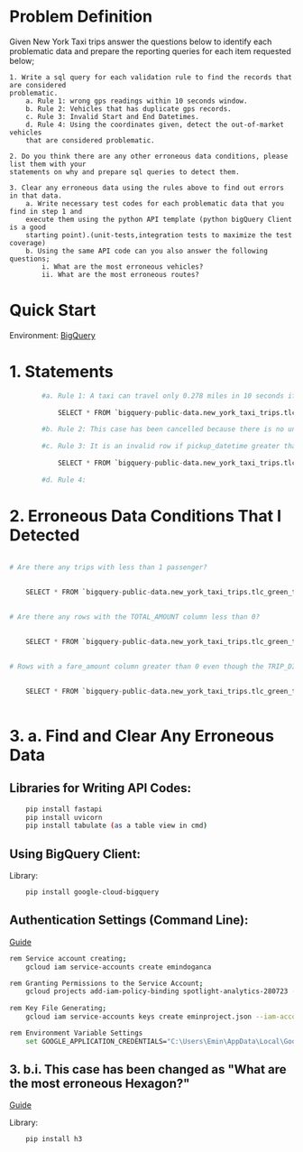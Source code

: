 # Problem Definition

Given New York Taxi trips answer the questions below to identify each problematic data and
prepare the reporting queries for each item requested below;

	1. Write a sql query for each validation rule to find the records that are considered
	problematic.
		a. Rule 1: wrong gps readings within 10 seconds window. 
		b. Rule 2: Vehicles that has duplicate gps records.
		c. Rule 3: Invalid Start and End Datetimes.
		d. Rule 4: Using the coordinates given, detect the out-of-market vehicles 
		that are considered problematic.
		
	2. Do you think there are any other erroneous data conditions, please list them with your
	statements on why and prepare sql queries to detect them.

	3. Clear any erroneous data using the rules above to find out errors in that data.
		a. Write necessary test codes for each problematic data that you find in step 1 and
		execute them using the python API template (python bigQuery Client is a good
		starting point).(unit-tests,integration tests to maximize the test coverage)
		b. Using the same API code can you also answer the following questions;
			i. What are the most erroneous vehicles?
			ii. What are the most erroneous routes?
			

# Quick Start		

Environment: [BigQuery](https://console.cloud.google.com/bigquery?project=ml-workshop-195114&folder&organizationId&p=bigquery-public-data&d=new_york_taxi_trips&t=tlc_green_trips_2014&page=table)

# 1. Statements						

```python
		#a. Rule 1: A taxi can travel only 0.278 miles in 10 seconds if it travels 100 mph as max. speed.
		
			SELECT * FROM `bigquery-public-data.new_york_taxi_trips.tlc_green_trips_2014` where 1=1 AND DATETIME_DIFF(dropoff_datetime, pickup_datetime, second)=10 AND trip_distance>0.278 ORDER BY trip_distance DESC;
		
		#b. Rule 2: This case has been cancelled because there is no unique value that defines the vehicle. 
		
		#c. Rule 3: It is an invalid row if pickup_datetime greater than dropoff_datetime.
			
			SELECT * FROM `bigquery-public-data.new_york_taxi_trips.tlc_green_trips_2014` WHERE dropoff_datetime < pickup_datetime;
			
		#d. Rule 4: 
```		
		
		
		
# 2. Erroneous Data Conditions That I Detected	

```python
		
# Are there any trips with less than 1 passenger?

	 
	SELECT * FROM `bigquery-public-data.new_york_taxi_trips.tlc_green_trips_2014` WHERE passenger_count<1;
	

# Are there any rows with the TOTAL_AMOUNT column less than 0? 

	
	SELECT * FROM `bigquery-public-data.new_york_taxi_trips.tlc_green_trips_2014` WHERE total_amount <0;
	
	
# Rows with a fare_amount column greater than 0 even though the TRIP_DISTANCE=0;

	
	SELECT * FROM `bigquery-public-data.new_york_taxi_trips.tlc_green_trips_2014` WHERE trip_distance=0 AND fare_amount>0;
			
```
			
			
# 3. a. Find and Clear Any Erroneous Data

## Libraries for Writing API Codes: 

```bash
	pip install fastapi
	pip install uvicorn
	pip install tabulate (as a table view in cmd)
```	

## Using BigQuery Client:

Library:

```bash
	pip install google-cloud-bigquery
```	

## Authentication Settings (Command Line):

[Guide](https://cloud.google.com/bigquery/docs/reference/libraries#command-line)

```bash
rem Service account creating;
	gcloud iam service-accounts create emindoganca

rem Granting Permissions to the Service Account;
	gcloud projects add-iam-policy-binding spotlight-analytics-280723 --member="serviceAccount:emindoganca@spotlight-analytics-280723.iam.gserviceaccount.com" --role="roles/owner"
	
rem Key File Generating;
	gcloud iam service-accounts keys create eminproject.json --iam-account=emindoganca@spotlight-analytics-280723.iam.gserviceaccount.com

rem Environment Variable Settings
	set GOOGLE_APPLICATION_CREDENTIALS="C:\Users\Emin\AppData\Local\Google\Cloud SDK\eminproject.json"
```
## 3. b.i. This case has been changed as "What are the most erroneous Hexagon?"

[Guide](https://h3geo.org/docs/quickstart/)

Library:

```bash
	pip install h3
```